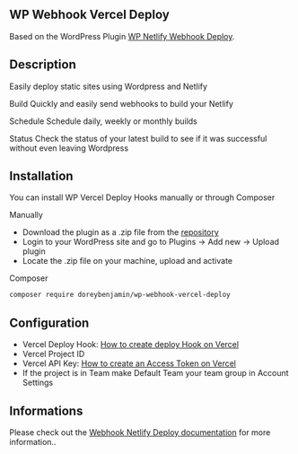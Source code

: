 ## WP Webhook Vercel Deploy

Based on the WordPress Plugin [WP Netlify Webhook Deploy](https://github.com/lukethacoder/wp-webhook-netlify-deploy).

## Description

Easily deploy static sites using Wordpress and Netlify

Build Quickly and easily send webhooks to build your Netlify

Schedule Schedule daily, weekly or monthly builds

Status Check the status of your latest build to see if it was successful without even leaving Wordpress




## Installation

You can install WP Vercel Deploy Hooks manually or through Composer

Manually
-    Download the plugin as a .zip file from the [repository](https://github.com/doreybenjamin/wp-webhook-vercel-deploy/releases)
-    Login to your WordPress site and go to Plugins -> Add new -> Upload plugin
-    Locate the .zip file on your machine, upload and activate

Composer
```bash
composer require doreybenjamin/wp-webhook-vercel-deploy
```


    
## Configuration

- Vercel Deploy Hook: [How to create deploy Hook on Vercel](https://vercel.com/docs/deployments/deploy-hooks)
- Vercel Project ID
- Vercel API Key: [How to create an Access Token on Vercel](https://vercel.com/docs/rest-api#authentication)
- If the project is in Team make Default Team your team group in Account Settings


## Informations

Please check out the [Webhook Netlify Deploy documentation](https://github.com/lukethacoder/wp-webhook-netlify-deploy) for more information..

